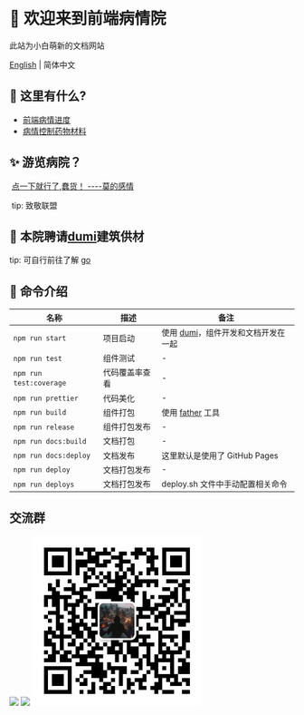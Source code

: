 # 🌟 欢迎来到前端病情院

此站为小白萌新的文档网站

[English](./README.md) | 简体中文

## 🚀 这里有什么?

- [前端病情进度](/docs/guide)
- [病情控制药物材料](components/)

## ✨ 游览病院？

​ [点一下就行了,蠢货！ ----莫的感情](http://liuyuanhua.site/my-markdown/)

​ tip: 致敬联盟

## 📒 本院聘请[dumi](https://d.umijs.org/zh-CN/guide)建筑供材

tip: 可自行前往了解 [go](https://d.umijs.org/zh-CN/guide)

## 🤖 命令介绍

| 名称                    | 描述           | 备注                                                                 |
| ----------------------- | -------------- | -------------------------------------------------------------------- |
| `npm run start`         | 项目启动       | 使用 [dumi](https://github.com/umijs/dumi)，组件开发和文档开发在一起 |
| `npm run test`          | 组件测试       | -                                                                    |
| `npm run test:coverage` | 代码覆盖率查看 | -                                                                    |
| `npm run prettier`      | 代码美化       | -                                                                    |
| `npm run build`         | 组件打包       | 使用 [father](https://github.com/umijs/father) 工具                  |
| `npm run release`       | 组件打包发布   | -                                                                    |
| `npm run docs:build`    | 文档打包       | -                                                                    |
| `npm run docs:deploy`   | 文档发布       | 这里默认是使用了 GitHub Pages                                        |
| `npm run deploy`        | 文档打包发布   | -                                                                    |
| `npm run deploys`       | 文档打包发布   | deploy.sh 文件中手动配置相关命令                                     |

## 交流群

<div>
  <img data-type="dingtalk" src="https://gw.alipayobjects.com/zos/bmw-prod/ce3439e7-3bf9-4031-b823-6473439ec9e6/kxkiis4c_w1004_h1346.jpeg" width="300" />
  <img data-type="wechat" src="https://gw.alipayobjects.com/zos/bmw-prod/c18bc2a5-719a-48ca-b225-c79ef88bfb43/k7m10ymd_w1004_h1346.jpeg" width="300" />
  <img data-type="wechat" src="./img/my_wx.jpg" width="300" />
</div>
